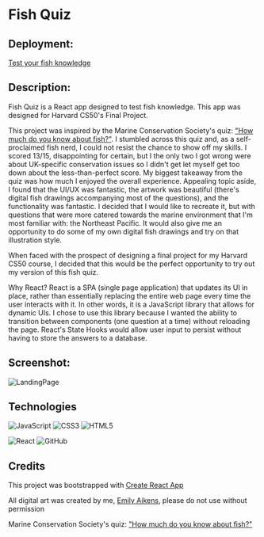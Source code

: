 # Fish Quiz

## Deployment: 

[Test your fish knowledge](https://fish-quiz.netlify.app/)

## Description:

Fish Quiz is a React app designed to test fish knowledge. This app was designed for Harvard CS50's Final Project.

This project was inspired by the Marine Conservation Society's quiz: ["How much do you know about fish?"](https://8rjae5r2z61.typeform.com/to/wGIgZsJ2?typeform-source=www.linkedin.com). I stumbled across this quiz and, as a self-proclaimed fish nerd, I could not resist the chance to show off my skills. I scored 13/15, disappointing for certain, but I the only two I got wrong were about UK-specific conservation issues so I didn't get let myself get too down about the less-than-perfect score. My biggest takeaway from the quiz was how much I enjoyed the overall experience. Appealing topic aside, I found that the UI/UX was fantastic, the artwork was beautiful (there's digital fish drawings accompanying most of the questions), and the functionality was fantastic. I decided that I would like to recreate it, but with questions that were more catered towards the marine environment that I'm most familiar with: the Northeast Pacific. It would also give me an opportunity to do some of my own digital fish drawings and try on that illustration style. 

When faced with the prospect of designing a final project for my Harvard CS50 course, I decided that this would be the perfect opportunity to try out my version of this fish quiz.

Why React? React is a SPA (single page application) that updates its UI in place, rather than essentially replacing the entire web page every time the user interacts with it. In other words, it is a JavaScript library that allows for dynamic UIs. I chose to use this library because I wanted the ability to transition between components (one question at a time) without reloading the page. React's State Hooks would allow user input to persist without having to store the answers to a database.

## Screenshot:

![LandingPage](https://i.imgur.com/grlue8M.png)

## Technologies

![JavaScript](https://img.shields.io/badge/javascript-%23323330.svg?style=for-the-badge&logo=javascript&logoColor=%23F7DF1E)
![CSS3](https://img.shields.io/badge/css3-%231572B6.svg?style=for-the-badge&logo=css3&logoColor=white)
![HTML5](https://img.shields.io/badge/html5-%23E34F26.svg?style=for-the-badge&logo=html5&logoColor=white)

![React](https://img.shields.io/badge/react-%2320232a.svg?style=for-the-badge&logo=react&logoColor=%2361DAFB)
![GitHub](https://img.shields.io/badge/github-%23121011.svg?style=for-the-badge&logo=github&logoColor=white)

## Credits

This project was bootstrapped with [Create React App](https://github.com/facebook/create-react-app)

All digital art was created by me, [Emily Aikens](https://www.instagram.com/paintedsculpinart/?hl=en), please do not use without permission

Marine Conservation Society's quiz: ["How much do you know about fish?"](https://8rjae5r2z61.typeform.com/to/wGIgZsJ2?typeform-source=www.linkedin.com)
